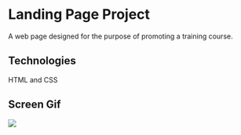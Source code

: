<h1> Landing Page Project</h1>

A web page designed for the purpose of promoting a training course.

<h2> Technologies</h2>

HTML and CSS

<h2> Screen Gif</h2>

![](screen.gif)
